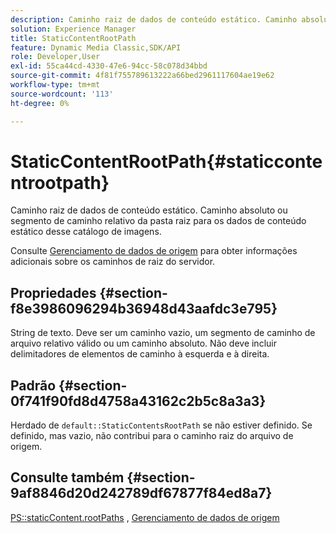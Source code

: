 ```yaml
---
description: Caminho raiz de dados de conteúdo estático. Caminho absoluto ou segmento de caminho relativo da pasta raiz para os dados de conteúdo estático desse catálogo de imagens.
solution: Experience Manager
title: StaticContentRootPath
feature: Dynamic Media Classic,SDK/API
role: Developer,User
exl-id: 55ca44cd-4330-47e6-94cc-58c078d34bbd
source-git-commit: 4f81f755789613222a66bed2961117604ae19e62
workflow-type: tm+mt
source-wordcount: '113'
ht-degree: 0%

---
```


# StaticContentRootPath{#staticcontentrootpath}

Caminho raiz de dados de conteúdo estático. Caminho absoluto ou segmento de caminho relativo da pasta raiz para os dados de conteúdo estático desse catálogo de imagens.

Consulte [Gerenciamento de dados de origem](../../../../../is-api/image-serving-api-ref/c-configuration-and-administration/c-configuration-and-administration.md#concept-1ec4d9f0e58a430cae045761f1ff9173) para obter informações adicionais sobre os caminhos de raiz do servidor.

## Propriedades {#section-f8e3986096294b36948d43aafdc3e795}

String de texto. Deve ser um caminho vazio, um segmento de caminho de arquivo relativo válido ou um caminho absoluto. Não deve incluir delimitadores de elementos de caminho à esquerda e à direita.

## Padrão {#section-0f741f90fd8d4758a43162c2b5c8a3a3}

Herdado de `default::StaticContentsRootPath` se não estiver definido. Se definido, mas vazio, não contribui para o caminho raiz do arquivo de origem.

## Consulte também {#section-9af8846d20d242789df67877f84ed8a7}

[PS::staticContent.rootPaths](../../../../../is-api/image-catalog/image-serving-api-ref/c-image-catalog-reference/c-attributes-reference/r-staticcontentrootpath.md#reference-a2b5368d078349828d282357681bb2a5) ,  [Gerenciamento de dados de origem](../../../../../is-api/image-serving-api-ref/c-configuration-and-administration/c-configuration-and-administration.md#concept-1ec4d9f0e58a430cae045761f1ff9173)
